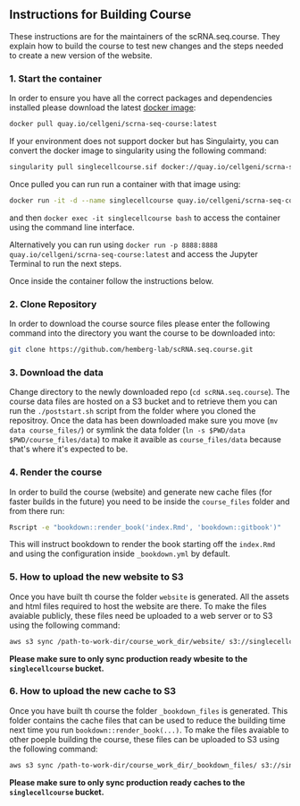 ## Instructions for Building Course 

These instructions are for the maintainers of the scRNA.seq.course. They explain how to build the course to test new changes and the steps needed to create a new version of the website.

### 1. Start the container

In order to ensure you have all the correct packages and dependencies installed please download the latest [docker image](https://quay.io/repository/cellgeni/scrna-seq-course?tab=tags):
```bash
docker pull quay.io/cellgeni/scrna-seq-course:latest
```

If your environment does not support docker but has Singulairty, you can convert the docker image to singularity using the following command:
```bash
singularity pull singlecellcourse.sif docker://quay.io/cellgeni/scrna-seq-course:latest
```

Once pulled you can run run a container with that image using:
```bash
docker run -it -d --name singlecellcourse quay.io/cellgeni/scrna-seq-course:latest
``` 
and then `docker exec -it singlecellcourse bash` to access the container using the command line interface.

Alternatively you can run using `docker run -p 8888:8888 quay.io/cellgeni/scrna-seq-course:latest` and access the Jupyter Terminal to run the next steps.

Once inside the container follow the instructions below.

### 2. Clone Repository

In order to download the course source files please enter the following command into the directory you want the course to be downloaded into:
```bash
git clone https://github.com/hemberg-lab/scRNA.seq.course.git
```

### 3. Download the data

Change directory to the newly downloaded repo (`cd scRNA.seq.course`). The course data files are hosted on a S3 bucket and to retrieve them you can run the `./poststart.sh` script from the folder where you cloned the repositroy. Once the data has been downloaded make sure you move (`mv data course_files/`) or symlink the data folder (`ln -s $PWD/data $PWD/course_files/data`) to make it avaible as `course_files/data` because that's where it's expected to be.


### 4. Render the course

In order to build the course (website) and generate new cache files (for faster builds in the future) you need to be inside the `course_files` folder and from there run: 
```bash
Rscript -e "bookdown::render_book('index.Rmd', 'bookdown::gitbook')"
```
This will instruct bookdown to render the book starting off the `index.Rmd` and using the configuration inside `_bookdown.yml` by default.


### 5. How to upload the new website to S3

Once you have built th course the folder `website` is generated. All the assets and html files required to host the website are there. To make the files avaiable publicly, these files need be uploaded to a web server or to S3 using the following command:

```bash
aws s3 sync /path-to-work-dir/course_work_dir/website/ s3://singlecellcourse/website/
```

**Please make sure to only sync production ready wbesite to the `singlecellcourse` bucket.**

### 6. How to upload the new cache to S3

Once you have built th course the folder `_bookdown_files` is generated. This folder contains the cache files that can be used to reduce the building time next time you run `bookdown::render_book(...)`.
To make the files avaiable to other poeple building the course, these files can be uploaded to S3 using the following command:

```bash
aws s3 sync /path-to-work-dir/course_work_dir/_bookdown_files/ s3://singlecellcourse/_bookdown_files/
```

**Please make sure to only sync production ready caches to the `singlecellcourse` bucket.**
